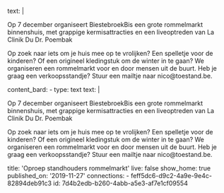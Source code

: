 text: |
  <p>Op 7 december organiseert BiestebroekBis een grote rommelmarkt binnenshuis, met grappige kermisattracties en een liveoptreden van La Clinik Du Dr. Poembak<br>
  </p>
  <p>Op zoek naar iets om je huis mee op te vrolijken? Een spelletje voor de kinderen? Of een origineel kledingstuk om de winter in te gaan? We organiseren een rommelmarkt voor en door mensen uit de buurt. Heb je graag een verkoopsstandje? Stuur een mailtje naar nico@toestand.be.
  </p>
content_bard:
  -
    type: text
    text: |
      <p>Op 7 december organiseert BiestebroekBis een grote rommelmarkt 
      binnenshuis, met grappige kermisattracties en een liveoptreden van La 
      Clinik Du Dr. Poembak<br>
      </p><p>Op zoek naar iets om je huis mee op te vrolijken? Een spelletje 
      voor de kinderen? Of een origineel kledingstuk om de winter in te gaan? 
      We organiseren een rommelmarkt voor en door mensen uit de buurt. Heb je 
      graag een verkoopsstandje? Stuur een mailtje naar nico@toestand.be.
      </p>
title: 'Oproep standhouders rommelmarkt'
live: false
show_home: true
published_on: '2019-11-27'
connections:
  - feff5dc6-d9c2-4a9e-9e4c-82894deb91c3
id: 7d4b2edb-b260-4abb-a5e3-af7e1cf09554

